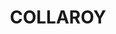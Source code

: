 ---
lastmod: '2025-04-06T06:05:20+00:00'
latitude: -33.739577
layout: suburb
longitude: 151.297895
postcode: '2097'
state: NSW
title: COLLAROY
url: /nsw/collaroy/
---